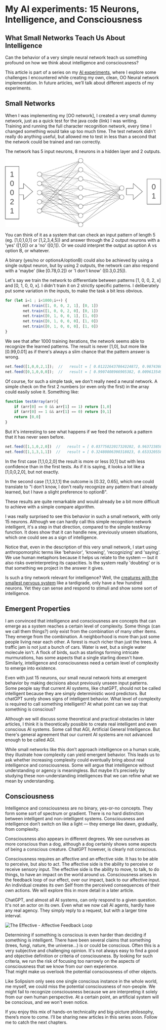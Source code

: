 # My AI experiments: 15 Neurons, Intelligence, and Consciousness 
## What Small Networks Teach Us About Intelligence

Can the behavior of a very simple neural network teach us something profound on how we think about intelligence and consciousness?

This article is part of a series on my [AI experiments](https://medium.com/@geertvandamme/61757b11c902), where I explore some challenges I encountered while creating my own, clean, OO Neural network implementation. In future articles, we’ll talk about different aspects of my experiments.

## Small Networks

When I was implementing my [OO network], I created a very small dummy network, just as a quick test for the java code (link) I was writing.  
Training and running the full character recognition network, every time I changed something would take up too much time.
The test network didn't really do anything useful, but allowed me to test in less than a second that the network could be trained and ran correctly.

The network has 5 input neurons, 8 neurons in a hidden layer and 2 outputs.

![small network.drawio.png](images/small%20network.drawio.png)

You can think of it as a system that can check an input pattern of length 5 (eg. [1,0,1,0,1] or [1,2,3,4,5]) and answer through the 2 output neurons with a 'yes' ([1,0]) or a 'no' ([0,1]).
Or we could interpret the output as option A vs option B, or whatever.

A binary (yes/no or optionsA/optionB) could also be achieved by using a single output neuron, but by using 2 outputs, the network can also respond with a 'maybe' (like [0.78,0.2]) or 'I don't know' ([0.3,0.25]).

Let's say we train the network to differentiate between patterns [1, 0, 0, 2, x] and [0, 1, 0, 0, x]. I didn't train it on 2 strictly specific patterns. I deliberately put some variation in the inputs, to make the task a bit less obvious.

```javascript
for (let i=1 ; i<1000;i++) {
        net.train([1, 0, 0, 2, 1], [0, 1])
        net.train([1, 0, 0, 2, 0], [0, 1])
        net.train([0, 1, 0, 0, 1], [1, 0])
        net.train([0, 1, 0, 0, 0], [1, 0])
        net.train([0, 1, 0, 0, 0], [1, 0])
}
```

We see that after 1000 training iterations, the network seems able to recognize the learned patterns.
The result is never [1,0], but more like [0.99,0.01] as if there's always a slim chance that the pattern answer is wrong.

```javascript
net.feed([1,0,0,2,1]);  //   result = [ 0.012226437864224872, 0.9874360979774687 ]
net.feed([0,1,0,0,0]);  //   result = [ 0.9907408966905382, 0.009613549027103936 ]
```

Of course, for such a simple task, we don't really need a neural network.
A simple check on the first 2 numbers (or even only the first) in the array could easily solve it. Something like:

```javascript
function testArray(arr){
    if (arr[0] == 0 && arr[1] == 1) return [1,0]
    if (arr[0] == 1 && arr[1] == 0) return [0,1]
    return [0,0]
}
```

But it's interesting to see what happens if we feed the network a pattern that it has never seen before.

```javascript
net.feed([1,1,0,2,0])  //   result = [ 0.03775022017320202, 0.9637238580292489 ]
net.feed([1,1,3,1,1])  //   result = [ 0.32480806390318023, 0.6533205585758098 ]
```

In the first case [1,1,0,2,0] the result is more or less [0,1] but with less confidence than in the first tests. As if it is saying, it looks a lot like a [1,0,0,2,0], but not exactly.

In the second case [1,1,3,1,1] the outcome is [0.32, 0.65], which one could translate to "I don't know, I don't really recognize any pattern that I already learned, but I have a slight preference to optionB".

These results are quite remarkable and would already be a bit more difficult to achieve with a simple compare algorithm.

I was really surprised to see this behavior in such a small network, with only 15 neurons.
Although we can hardly call this simple recognition network intelligent, it's a step in that direction, compared to the simple testArray function.
It does show that it can handle new, previously unseen situations, which one could see as a sign of intelligence.

Notice that, even in the description of this very small network, I start using anthropomorphic terms like 'behavior', 'knowing', 'recognizing' and 'saying'. We use human metaphors because it helps us relate to the system — but it also risks overinterpreting its capacities. Is the system really 'doubting' or is that something we project in the answer it gives.

Is such a tiny network relevant for intelligence? 
Well, the [creatures with the smallest nervous system](https://en.wikipedia.org/wiki/List_of_animals_by_number_of_neurons) like a tardigrade, only have a few hundred neurons. Yet they can sense and respond to stimuli and show some sort of intelligence.  


## Emergent Properties

I am convinced that intelligence and consciousness are concepts that can emerge as a system reaches a certain level of complexity.
Some things (can we call them things?) only exist from the combination of many other items. They emerge from the combination. 
A neighborhood is more than just some people living near each other. A forest is much richer than just the trees. A traffic jam is not just a bunch of cars. Water is wet, but a single water molecule isn't. 
A flock of birds, such as starlings forming intricate murmurations, has some aspects that a single starling doesn't have.
Similarly, intelligence and consciousness need a certain level of complexity to emerge into existence.

Even with just 15 neurons, our small neural network hints at emergent behavior by making decisions about previously unseen input patterns.
Some people say that current AI systems, like chatGPT, should not be called intelligent because they are simply deterministic word predictors. But chatGPT surely shows signs of intelligent behavior.
What level of complexity is required to call something intelligent? At what point can we say that something is conscious?

Although we will discuss some theoretical and practical obstacles in later articles, I think it is theoretically possible to create real intelligent and even conscious AI systems. Some call that AGI, Artificial General Intelligence. But there's general agreement that our current AI systems are not advanced enough to be called AGI.

While small networks like this don’t approach intelligence on a human scale, they illustrate how complexity can yield emergent behavior. This leads us to ask whether increasing complexity could eventually bring about real intelligence and consciousness.
Some will argue that intelligence without understanding or agency is meaningless. But maybe it’s precisely by studying these non-understanding intelligences that we can refine what we mean by understanding.

## Consciousness

Intelligence and consciousness are no binary, yes-or-no concepts. They form some sort of spectrum or gradient. There is no hard distinction between intelligent and non-intelligent systems.
Consciousness and intelligence don’t switch on like a light — they emerge like dawn, gradually, from complexity.

Consciousness also appears in different degrees. We see ourselves as more conscious than a dog, although a dog certainly shows some aspects of being a conscious creature.
ChatGPT however, is clearly not conscious.

Consciousness requires an affective and an effective side. It has to be able to perceive, but also to act. The affective side is the ability to perceive or receive sensory input.
The effective side is the ability to move, to talk, to do things, to have an impact on the world around us. Consciousness arises in the feedback loop of our effect, over our impact, back to our affective input. 
An individual creates its own Self from the perceived consequences of their own actions. We will explore this in more detail in a later article.

ChatGPT, and almost all AI systems, can only respond to a given question. It's not an actor on its own. Even what we now call AI agents, hardly have any real agency. They simply reply to a request, but with a larger time interval.

![The Effective - Affective Feedback Loop](/home/geert/projects/data/ai/src/docs/images/Consciousness.png)

Determining if something is conscious is even harder than deciding if something is intelligent. 
There have been several claims that something (trees, fungi, nature, the universe...) is or could be conscious. Often this is a very subjective and challenging opinion.
It's not always easy to find a good and objective definition or criteria of consciousness.
By looking for such criteria, we run the risk of focusing too narrowly on the aspects of consciousness that we know from our own experience.    
That might make us overlook the potential consciousness of other objects. 

Like Solipsism only sees one single conscious instance in the whole world, me myself, we could miss the potential consciousness of non-people.
We might fail to recognize consciousness because we are interpreting it solely from our own human perspective.
At a certain point, an artificial system will be conscious, and we won't even notice.

If you enjoy this mix of hands-on technicality and big-picture philosophy, there’s more to come. I’ll be sharing new articles in this series soon. Follow me to catch the next chapters.
